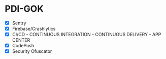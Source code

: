 # PDI-GOK

- [x] Sentry
- [x] Firebase/Crashlytics
- [x] CI/CD - CONTINUOUS INTEGRATION - CONTINUOUS DELIVERY - APP CENTER
- [x] CodePush
- [x] Security Ofuscator
